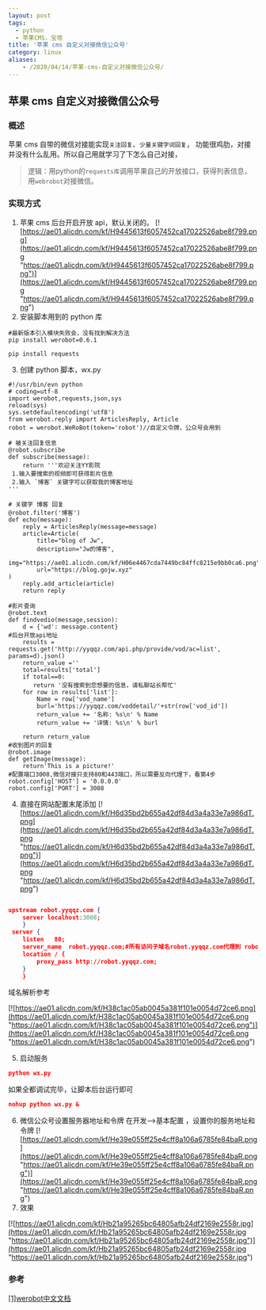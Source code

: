 ```yaml
---
layout: post
tags:
  - python
  - 苹果CMS，宝塔
title: '苹果 cms 自定义对接微信公众号'
category: linux
aliases:
    - /2020/04/14/苹果-cms-自定义对接微信公众号/
---
```

## 苹果 cms 自定义对接微信公众号
### 概述
苹果 cms 自带的微信对接能实现`关注回复`、`少量关键字词回复`，
功能很鸡肋，对接并没有什么乱用。所以自己用就学习了下怎么自己对接，
>逻辑：用python的`requests库`调用苹果自己的开放接口，获得列表信息，用`webrobot`对接微信。

### 实现方式
1. 苹果 cms 后台开启开放 api，默认关闭的。
[![https://ae01.alicdn.com/kf/H9445613f6057452ca17022526abe8f799.png](https://ae01.alicdn.com/kf/H9445613f6057452ca17022526abe8f799.png "https://ae01.alicdn.com/kf/H9445613f6057452ca17022526abe8f799.png")](https://ae01.alicdn.com/kf/H9445613f6057452ca17022526abe8f799.png "https://ae01.alicdn.com/kf/H9445613f6057452ca17022526abe8f799.png")
2. 安装脚本用到的 python 库
```shell
#最新版本引入模块失败会，没有找到解决方法
pip install werobot=0.6.1
```
```shell
pip install requests
```

3. 创建 python 脚本，wx.py

```
#!/usr/bin/evn python
# coding=utf-8
import werobot,requests,json,sys
reload(sys)
sys.setdefaultencoding('utf8')
from werobot.reply import ArticlesReply, Article
robot = werobot.WeRoBot(token='robot')//自定义令牌，公众号会用到

# 被关注回复信息
@robot.subscribe
def subscribe(message):
    return '''欢迎关注YY影院
 1.输入要搜索的视频即可获得影片信息
 2.输入 `博客` 关键字可以获取我的博客地址
'''

# 关键字 博客 回复
@robot.filter('博客')
def echo(message):
    reply = ArticlesReply(message=message)
    article=Article(
        title="blog of Jw",
        description="Jw的博客",
        img="https://ae01.alicdn.com/kf/H06e4467cda7449bc84ffc8215e9bb0ca6.png",
        url="https://blog.gojw.xyz"
)
    reply.add_article(article)
    return reply

#影片查询
@robot.text
def findvedio(message,session):
    d = {'wd': message.content}
#后台开放api地址 
    results = requests.get('http://yyqqz.com/api.php/provide/vod/ac=list', params=d).json()
    return_value =''
    total=results['total']
    if total==0:
       return '没有搜索到您想要的信息，请私聊站长帮忙'
    for row in results['list']:
        Name = row['vod_name']
        burl='https://yyqqz.com/voddetail/'+str(row['vod_id'])
        return_value += '名称: %s\n' % Name
        return_value += '详情: %s\n' % burl

    return return_value
#收到图片的回复
@robot.image
def getImage(message):
    return'This is a picture!'
#配置端口3008,微信对接只支持80和443端口，所以需要反向代理下，看第4步
robot.config['HOST'] = '0.0.0.0'
robot.config['PORT'] = 3008
```
4. 直接在网站配置末尾添加
[![https://ae01.alicdn.com/kf/H6d35bd2b655a42df84d3a4a33e7a986dT.png](https://ae01.alicdn.com/kf/H6d35bd2b655a42df84d3a4a33e7a986dT.png "https://ae01.alicdn.com/kf/H6d35bd2b655a42df84d3a4a33e7a986dT.png")](https://ae01.alicdn.com/kf/H6d35bd2b655a42df84d3a4a33e7a986dT.png "https://ae01.alicdn.com/kf/H6d35bd2b655a42df84d3a4a33e7a986dT.png")

```json

upstream robot.yyqqz.com {
	server localhost:3008;
    }
 server {
	listen   80;
	server_name  robot.yyqqz.com;#所有访问子域名robot.yyqqz.com代理到 robot.yyqqz.com的upstream,也就是本地的3008端口
	location / {
		proxy_pass http://robot.yyqqz.com;
	}
    }
```

域名解析参考

[![https://ae01.alicdn.com/kf/H38c1ac05ab0045a381f101e0054d72ce6.png](https://ae01.alicdn.com/kf/H38c1ac05ab0045a381f101e0054d72ce6.png "https://ae01.alicdn.com/kf/H38c1ac05ab0045a381f101e0054d72ce6.png")](https://ae01.alicdn.com/kf/H38c1ac05ab0045a381f101e0054d72ce6.png "https://ae01.alicdn.com/kf/H38c1ac05ab0045a381f101e0054d72ce6.png")

5. 启动服务
```json
python wx.py
```
如果全都调试完毕，让脚本后台运行即可
```json
nohup python wx.py &
```
6. 微信公众号设置服务器地址和令牌
在开发-->基本配置 ，设置你的服务地址和令牌
[![https://ae01.alicdn.com/kf/He39e055ff25e4cff8a106a6785fe84baR.png](https://ae01.alicdn.com/kf/He39e055ff25e4cff8a106a6785fe84baR.png "https://ae01.alicdn.com/kf/He39e055ff25e4cff8a106a6785fe84baR.png")](https://ae01.alicdn.com/kf/He39e055ff25e4cff8a106a6785fe84baR.png "https://ae01.alicdn.com/kf/He39e055ff25e4cff8a106a6785fe84baR.png")
7. 效果

[![https://ae01.alicdn.com/kf/Hb21a95265bc64805afb24df2169e2558r.jpg](https://ae01.alicdn.com/kf/Hb21a95265bc64805afb24df2169e2558r.jpg "https://ae01.alicdn.com/kf/Hb21a95265bc64805afb24df2169e2558r.jpg")](https://ae01.alicdn.com/kf/Hb21a95265bc64805afb24df2169e2558r.jpg "https://ae01.alicdn.com/kf/Hb21a95265bc64805afb24df2169e2558r.jpg")

### 参考
[[1]werobot中文文档][werobot中文文档]

[werobot中文文档]: https://werobot.readthedocs.io/zh_CN/latest/index.html "werobot中文文档"

